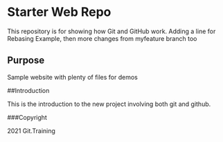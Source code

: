 # Starter Web Repo

This repository is for showing how Git and GitHub work. Adding a line for Rebasing Example, then 
more changes from myfeature branch too

## Purpose

Sample website with plenty of files for demos

##Introduction

This is the introduction to the new project involving both git and github.

###Copyright 

2021 Git.Training